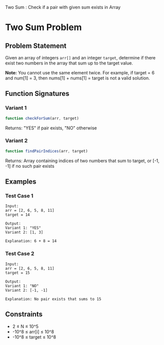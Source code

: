 Two Sum : Check if a pair with given sum exists in Array


# Two Sum Problem

## Problem Statement
Given an array of integers `arr[]` and an integer `target`, determine if there exist two numbers in the array that sum up to the target value.

**Note:** You cannot use the same element twice. For example, if target = 6 and num[1] = 3, then nums[1] + nums[1] = target is not a valid solution.

## Function Signatures

### Variant 1
```javascript
function checkForSum(arr, target)
```
Returns: "YES" if pair exists, "NO" otherwise

### Variant 2
```javascript
function findPairIndices(arr, target)
```
Returns: Array containing indices of two numbers that sum to target, or [-1, -1] if no such pair exists

## Examples

### Test Case 1
```
Input: 
arr = [2, 6, 5, 8, 11]
target = 14

Output:
Variant 1: "YES"
Variant 2: [1, 3]

Explanation: 6 + 8 = 14
```

### Test Case 2
```
Input:
arr = [2, 6, 5, 8, 11]
target = 15

Output:
Variant 1: "NO"
Variant 2: [-1, -1]

Explanation: No pair exists that sums to 15
```

## Constraints
- 2 ≤ N ≤ 10^5
- -10^8 ≤ arr[i] ≤ 10^8
- -10^8 ≤ target ≤ 10^8